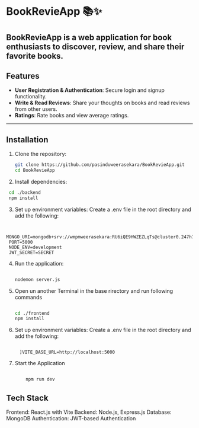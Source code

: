 # BookRevieApp 📚✨  

**BookRevieApp** is a web application for book enthusiasts to discover, review, and share their favorite books. 
---

## Features  
- **User Registration & Authentication**: Secure login and signup functionality.  
- **Write & Read Reviews**: Share your thoughts on books and read reviews from other users.  
- **Ratings**: Rate books and view average ratings.  
---

## Installation  

1. Clone the repository:  
   ```bash  
   git clone https://github.com/pasinduweerasekara/BookRevieApp.git  
   cd BookRevieApp
2. Install dependencies:
  ```bash
   cd ./backend
   npm install
  ```

3. Set up environment variables:
Create a .env file in the root directory and add the following:

  ```env

   MONGO_URI=mongodb+srv://wmpmweerasekara:RU6iQE9HWZEZLqTs@cluster0.247h7.mongodb.net/BookReviewApp
   PORT=5000
   NODE_ENV=development
   JWT_SECRET=SECRET
  ```

4. Run the application:
   ```bash
   
   nodemon server.js
   ```
5. Open un another Terminal in the base rirectory and run following commands

   ```bash
   
   cd ./frontend
   npm install
   ```
6. Set up environment variables:
Create a .env file in the root directory and add the following:

```env

     ]VITE_BASE_URL=http://localhost:5000
```

7. Start the Application

   ```bash
   
       npm run dev
   ```
## Tech Stack
Frontend: React.js with Vite
Backend: Node.js, Express.js
Database: MongoDB
Authentication: JWT-based Authentication





